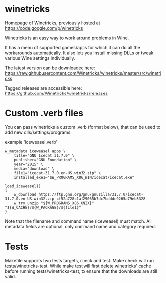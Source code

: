 # winetricks
Homepage of Winetricks, previously hosted at https://code.google.com/p/winetricks

Winetricks is an easy way to work around problems in Wine.

It has a menu of supported games/apps for which it can do all the workarounds automatically. It also lets you install missing DLLs or tweak various Wine settings individually.

The latest version can be downloaded here:
https://raw.githubusercontent.com/Winetricks/winetricks/master/src/winetricks

Tagged releases are accessible here:
https://github.com/Winetricks/winetricks/releases

# Custom .verb files
You can pass winetricks a custom .verb (format below), that can be used to add new dlls/settings/programs.

example 'iceweasel.verb'
```
w_metadata iceweasel apps \
    title="GNU Icecat 31.7.0" \
    publisher="GNU Foundation" \
    year="2015" \
    media="download" \
    file1="icecat-31.7.0.en-US.win32.zip" \
    installed_exe1="$W_PROGRAMS_X86_WIN/icecat/icecat.exe"

load_iceweasel()
{
    w_download https://ftp.gnu.org/gnu/gnuzilla/31.7.0/icecat-31.7.0.en-US.win32.zip cf52a728c1af29065b7dc7bdddc9265a79eb5328
    w_try_unzip "${W_PROGRAMS_X86_UNIX}" "${W_CACHE}/${W_PACKAGE}/${file1}"
}
```
Note that the filename and command name (iceweasel) must match. All metadata fields are optional, only command name and category required.


# Tests
Makefile supports two tests targets, check and test.
Make check will run tests/winetricks-test.
While make test will first delete winetricks' cache before running tests/winetricks-test, to ensure that the downloads are still valid.
